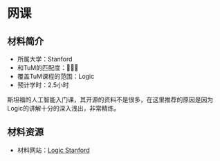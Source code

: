 # 网课

## 材料简介

- 所属大学：Stanford
- 和TuM的匹配度：🌟🌟🌟
- 覆盖TuM课程的范围：Logic
- 预计学时：2.5小时

斯坦福的人工智能入门课，其开源的资料不是很多，在这里推荐的原因是因为Logic的讲解十分的深入浅出，非常精炼。

## 材料资源

- 材料网站：[Logic Stanford](https://www.youtube.com/watch?v=oM5LUGPO7Zk&list=PLh7QmcIRQB-uiOS4GMlBbq0jkvtqhqtq0)
